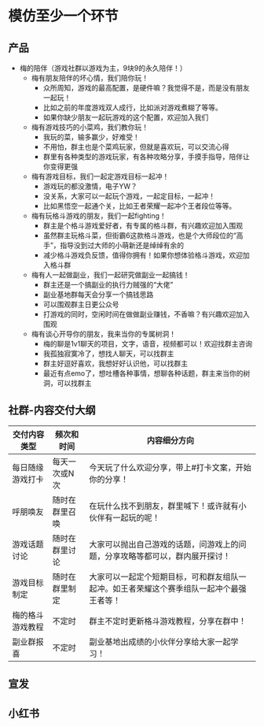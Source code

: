 # 模仿至少一个环节

## 产品

- 梅的陪伴（游戏社群以游戏为主，9块9的永久陪伴！）
    - 梅有朋友陪伴的坏心情，我们陪你玩！
        - 众所周知，游戏的最高配置，是硬件嘛？我觉得不是，而是没有朋友一起玩！
        - 比如之前的年度游戏双人成行，比如派对游戏煮糊了等等。
        - 如果你缺少朋友一起玩游戏的这个配置，欢迎加入我们
    - 梅有游戏技巧的小菜鸡，我们教你玩！
        - 我玩的菜，输多赢少，好难受！
        - 不用怕，群主也是个菜鸡玩家，但就是喜欢玩，可以交流心得
        - 群里有各种类型的游戏玩家，有各种攻略分享，手摸手指导，陪伴让你变得更强
    - 梅有游戏目标，我们一起定游戏目标一起冲！
        - 游戏玩的都没激情，电子YW？
        - 没关系，大家可以一起玩个游戏，一起定目标，一起冲！
        - 比如黑悟空一起通个关，比如王者荣耀一起冲个王者段位等等。
    - 梅有玩格斗游戏的朋友，我们一起fighting！
        - 群主是个格斗游戏爱好者，有专属的格斗群，有兴趣欢迎加入围观
        - 虽然群主玩格斗菜，但街霸6这款格斗游戏，也是个大师段位的“高手”，指导没到过大师的小萌新还是绰绰有余的
        - 减少格斗游戏负反馈，值得你拥有！如果你想体验格斗游戏，欢迎加入格斗群
    - 梅有人一起做副业，我们一起研究做副业一起搞钱！
        - 群主还是一个搞副业的执行力贼强的“大佬”
        - 副业基地群每天会分享一个搞钱思路
        - 可以围观群主日更公众号
        - 打游戏的同时，空闲时间在做做副业赚钱，不香嘛？有兴趣欢迎加入围观
    - 梅有谈心开导你的朋友，我来当你的专属树洞！
        - 梅的聊是1v1聊天的项目，文字，语音，视频都可以！欢迎找群主咨询
        - 我孤独寂寞冷了，想找人聊天，可以找群主
        - 群主好逗好喜欢，我想好好认识他，可以找群主
        - 最近有点emo了，想吐槽各种事情，想聊各种话题，群主来当你的树洞，可以找群主
    

## 社群-内容交付大纲



| 交付内容类型     | 频次和时间     | 内容细分方向                                                 |
| ---------------- | -------------- | ------------------------------------------------------------ |
| 每日随缘游戏打卡 | 每天一次或N次  | 今天玩了什么欢迎分享，带上#打卡文案，开始你的分享！          |
| 呼朋唤友         | 随时在群里召唤 | 在玩什么找不到朋友，群里喊下！或许就有小伙伴有一起玩的呢！   |
| 游戏话题讨论     | 随时在群里讨论 | 大家可以抛出自己游戏的话题，问游戏上的问题，分享攻略等都可以，群内展开探讨！ |
| 游戏目标制定     | 随时在群里制定 | 大家可以一起定个短期目标，可和群友组队一起冲。如王者荣耀这个赛季组队一起冲个最强王者等！ |
| 梅的格斗游戏教程 | 不定时         | 群主不定时更新格斗游戏教程，分享在群中！                     |
| 副业群报喜       | 不定时         | 副业基地出成绩的小伙伴分享给大家一起学习！                   |



## 宣发

## 小红书